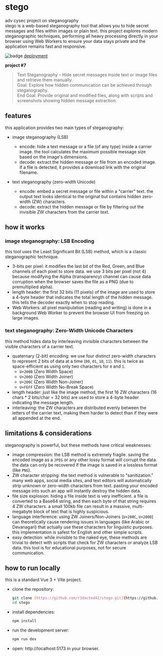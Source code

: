 # stego

adv cysec project on steganography  
stego is a web-based steganography tool that allows you to hide secret messages and files within images or plain text. this project explores modern steganographic techniques, performing all heavy processing directly in your browser using Web Workers to ensure your data stays private and the application remains fast and responsive.  

![badge](https://github.com/r3dacted42/stego/workflows/deploy/badge.svg) [deployment](https://r3dacted42.github.io/stego/)  

**project #7**  

> Text Steganography – Hide secret messages inside text or image files and retrieve them manually.  
  Goal: Explore how hidden communication can be achieved through steganography.  
  End Goal: Provide original and modified files, along with scripts and screenshots showing hidden message extraction.  

## features

this application provides two main types of steganography:

- image steganography (LSB)
    - encode: hide a text message or a file (of any type) inside a carrier image. the tool calculates the maximum possible message size based on the image's dimensions.
    - decode: extract the hidden message or file from an encoded image. if a file is detected, it provides a download link with the original filename.

- text steganography (zero-width Unicode)
    - encode: embed a secret message or file within a "carrier" text. the output text looks identical to the original but contains hidden zero-width (ZW) characters.
    - decode: extract the hidden message or file by filtering out the invisible ZW characters from the carrier text.

## how it works

### image steganography: LSB Encoding

this tool uses the Least Significant Bit (LSB) method, which is a classic steganographic technique.

- 3-bits per pixel: it modifies the last bit of the Red, Green, and Blue channels of each pixel to store data. we use 3 bits per pixel (not 4) because modifying the Alpha (transparency) channel can cause data corruption when the browser saves the file as a PNG (due to premultiplied alpha).
- length header: the first 32 bits (11 pixels) of the image are used to store a 4-byte header that indicates the total length of the hidden message. this tells the decoder exactly when to stop reading.
- Web Workers: all pixel manipulation (reading and writing) is done in a background Web Worker to prevent the browser UI from freezing on large images.

### text steganography: Zero-Width Unicode Characters

this method hides data by interleaving invisible characters between the visible characters of a carrier text.

- quaternary (2-bit) encoding: we use four distinct zero-width characters to represent 2 bits of data at a time (`00`, `01`, `10`, `11`). this is twice as space-efficient as using only two characters for `0` and `1`.
    - `U+200B` (Zero Width Space)
    - `U+200D` (Zero Width Joiner)
    - `U+200C` (Zero Width Non-Joiner)
    - `U+FEFF` (Zero Width No-Break Space)
- length header: just like the image method, the first 16 ZW characters (16 chars * 2 bits/char = 32 bits) are used to store a 4-byte header indicating the message length.
- interleaving: the ZW characters are distributed evenly between the letters of the carrier text, making them harder to detect than if they were all appended at the end.

## limitations & considerations

steganography is powerful, but these methods have critical weaknesses:

- image compression: the LSB method is extremely fragile. saving the encoded image as a `JPEG` or any other lossy format will corrupt the data. the data can only be recovered if the image is saved in a lossless format (like `PNG`).
- ZW character stripping: the text method is vulnerable to "sanitization." many web apps, social media sites, and text editors will automatically strip unknown or zero-width characters from text. pasting your encoded message into such an app will instantly destroy the hidden data.
- file size explosion: hiding a file inside text is very inefficient. a file is converted to a Base64 string, and then each byte of that string requires 4 ZW characters. a small 100kb file can result in a massive, multi-megabyte block of text that is highly suspicious.
- language interference: using ZW Joiners/Non-Joiners (`U+200C`, `U+200D`) can theoretically cause rendering issues in languages (like Arabic or Devanagari) that actually use these characters for linguistic purposes. this implementation is safest for English and other simple scripts.
- easy detection: while invisible to the naked eye, these methods are trivial to detect with scripts that check for ZW characters or analyze LSB data. this tool is for educational purposes, not for secure communication.

## how to run locally

this is a standard Vue 3 + Vite project.

- clone the repository:
    ```bash
    git clone [https://github.com/r3dacted42/stego.git](https://github.com/r3dacted42/stego.git)
    cd stego
    ```
- install dependencies:
    ```bash
    npm install
    ```
- run the development server:
    ```bash
    npm run dev
    ```
- open: http://localhost:5173 in your browser.
